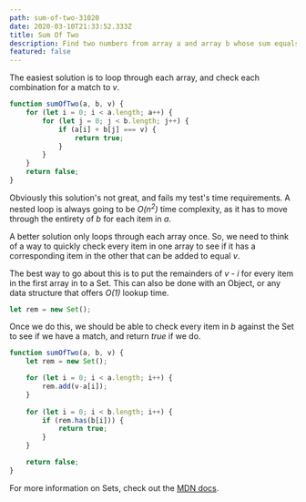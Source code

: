 ```yaml
---
path: sum-of-two-31020
date: 2020-03-10T21:33:52.333Z
title: Sum Of Two
description: Find two numbers from array a and array b whose sum equals v.
featured: false
---
```

The easiest solution is to loop through each array, and check each combination for a match to _v_.

```js
function sumOfTwo(a, b, v) {
    for (let i = 0; i < a.length; a++) {
        for (let j = 0; j < b.length; j++) {
            if (a[i] + b[j] === v) {
                return true;
            }
        }
    }
    return false;
}
```

Obviously this solution's not great, and fails my test's time requirements. A nested loop is always going to be _O(n<sup>2</sup>)_ time complexity, as it has to move through the entirety of _b_ for each item in _a_. 

A better solution only loops through each array once. So, we need to think of a way to quickly check every item in one array to see if it has a corresponding item in the other that can be added to equal _v_.

The best way to go about this is to put the remainders of _v - i_ for every item in the first array in to a Set. This can also be done with an Object, or any data structure that offers _O(1)_ lookup time.

```js
let rem = new Set();
```

Once we do this, we should be able to check every item in _b_ against the Set to see if we have a match, and return _true_ if we do. 

```js
function sumOfTwo(a, b, v) {
    let rem = new Set();

    for (let i = 0; i < a.length; i++) {
        rem.add(v-a[i]);
    }
    
    for (let i = 0; i < b.length; i++) {
        if (rem.has(b[i])) {
            return true;
        }
    }

    return false;
}
```

For more information on Sets, check out the [MDN docs](https://developer.mozilla.org/en-US/docs/Web/JavaScript/Reference/Global_Objects/Set).
